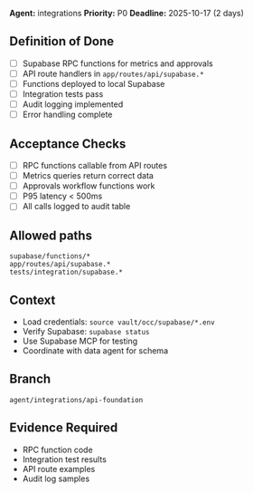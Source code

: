 **Agent:** integrations
**Priority:** P0
**Deadline:** 2025-10-17 (2 days)

## Definition of Done
- [ ] Supabase RPC functions for metrics and approvals
- [ ] API route handlers in `app/routes/api/supabase.*`
- [ ] Functions deployed to local Supabase
- [ ] Integration tests pass
- [ ] Audit logging implemented
- [ ] Error handling complete

## Acceptance Checks
- [ ] RPC functions callable from API routes
- [ ] Metrics queries return correct data
- [ ] Approvals workflow functions work
- [ ] P95 latency < 500ms
- [ ] All calls logged to audit table

## Allowed paths
```
supabase/functions/*
app/routes/api/supabase.*
tests/integration/supabase.*
```

## Context
- Load credentials: `source vault/occ/supabase/*.env`
- Verify Supabase: `supabase status`
- Use Supabase MCP for testing
- Coordinate with data agent for schema

## Branch
`agent/integrations/api-foundation`

## Evidence Required
- RPC function code
- Integration test results
- API route examples
- Audit log samples

